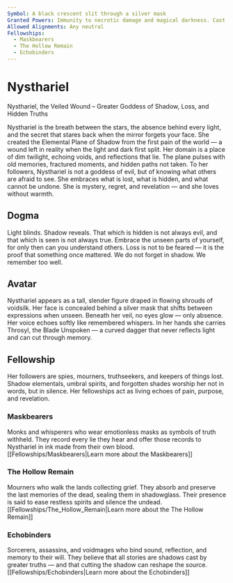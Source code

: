 ```yaml
---
Symbol: A black crescent slit through a silver mask
Granted Powers: Immunity to necrotic damage and magical darkness. Cast Greater Invisibility once per long rest. Followers cannot be detected by divination unless they choose to be seen.
Allowed Alignments: Any neutral
Fellowships:
  - Maskbearers
  - The Hollow Remain
  - Echobinders
---
```


# Nysthariel

Nysthariel, the Veiled Wound – Greater Goddess of Shadow, Loss, and Hidden Truths

Nysthariel is the breath between the stars, the absence behind every light, and the secret that stares back when the mirror forgets your face. She created the Elemental Plane of Shadow from the first pain of the world — a wound left in reality when the light and dark first split. Her domain is a place of dim twilight, echoing voids, and reflections that lie. The plane pulses with old memories, fractured moments, and hidden paths not taken.
To her followers, Nysthariel is not a goddess of evil, but of knowing what others are afraid to see. She embraces what is lost, what is hidden, and what cannot be undone. She is mystery, regret, and revelation — and she loves without warmth.

## Dogma
 Light blinds. Shadow reveals. That which is hidden is not always evil, and that which is seen is not always true. Embrace the unseen parts of yourself, for only then can you understand others. Loss is not to be feared — it is the proof that something once mattered. We do not forget in shadow. We remember too well.

## Avatar
 Nysthariel appears as a tall, slender figure draped in flowing shrouds of voidsilk. Her face is concealed behind a silver mask that shifts between expressions when unseen. Beneath her veil, no eyes glow — only absence. Her voice echoes softly like remembered whispers. In her hands she carries Throsyl, the Blade Unspoken — a curved dagger that never reflects light and can cut through memory.

## Fellowship
 Her followers are spies, mourners, truthseekers, and keepers of things lost. Shadow elementals, umbral spirits, and forgotten shades worship her not in words, but in silence. Her fellowships act as living echoes of pain, purpose, and revelation.

### Maskbearers
Monks and whisperers who wear emotionless masks as symbols of truth withheld. They record every lie they hear and offer those records to Nysthariel in ink made from their own blood.
[[Fellowships/Maskbearers|Learn more about the Maskbearers]]

### The Hollow Remain
Mourners who walk the lands collecting grief. They absorb and preserve the last memories of the dead, sealing them in shadowglass. Their presence is said to ease restless spirits and silence the undead.
[[Fellowships/The_Hollow_Remain|Learn more about the The Hollow Remain]]

### Echobinders
Sorcerers, assassins, and voidmages who bind sound, reflection, and memory to their will. They believe that all stories are shadows cast by greater truths — and that cutting the shadow can reshape the source.
[[Fellowships/Echobinders|Learn more about the Echobinders]]